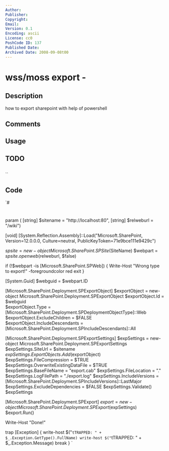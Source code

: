 ```yaml
---
Author: 
Publisher: 
Copyright: 
Email: 
Version: 0.1
Encoding: ascii
License: cc0
PoshCode ID: 137
Published Date: 
Archived Date: 2008-09-08t00
---
```


# wss/moss export - 

## Description

how to export sharepoint with help of powershell

## Comments



## Usage



## TODO



## 

``

## Code

`#
 #
 #
 
 param ( [string] $sitename = "http://localhost:80", [string] $relweburl = "/wiki")
 
 [void] [System.Reflection.Assembly]::Load("Microsoft.SharePoint, Version=12.0.0.0, Culture=neutral, PublicKeyToken=71e9bce111e9429c") 
 
 
 $spsite = new-object Microsoft.SharePoint.SPSite($SiteName)
 $webpart = $spsite.openweb($relweburl, $false)
 
 
 if (!$webpart -is [Microsoft.SharePoint.SPWeb]) {
   Write-Host "Wrong type to export!" -foregroundcolor red
   exit
 }
 
 
 [System.Guid] $webguid = $webpart.ID
 
 
 [Microsoft.SharePoint.Deployment.SPExportObject] $exportObject = new-object Microsoft.SharePoint.Deployment.SPExportObject
 $exportObject.Id = $webguid   
 $exportObject.Type = [Microsoft.SharePoint.Deployment.SPDeploymentObjectType]::Web
 $exportObject.ExcludeChildren = $FALSE
 $exportObject.IncludeDescendants = [Microsoft.SharePoint.Deployment.SPIncludeDescendants]::All
 
 [Microsoft.SharePoint.Deployment.SPExportSettings] $expSettings = new-object Microsoft.SharePoint.Deployment.SPExportSettings
 $expSettings.SiteUrl = $sitename
 $expSettings.ExportObjects.Add($exportObject)
 $expSettings.FileCompression = $TRUE
 $expSettings.OverwriteExistingDataFile = $TRUE
 $expSettings.BaseFileName = "export.cab"
 $expSettings.FileLocation = "."
 $expSettings.LogFilePath = "./export.log"
 $expSettings.IncludeVersions = [Microsoft.SharePoint.Deployment.SPIncludeVersions]::LastMajor
 $expSettings.ExcludeDependencies = $FALSE
 $expSettings.Validate()
 $expSettings
 
 [Microsoft.SharePoint.Deployment.SPExport] $export = new-object Microsoft.SharePoint.Deployment.SPExport($expSettings)
 $export.Run()
 
 Write-Host "Done!"
 
 trap [Exception] { 
       write-host $("`tTRAPPED: " + $_.Exception.GetType().FullName)
       write-host $("`tTRAPPED: " + $_.Exception.Message) 
       break
 }
`

